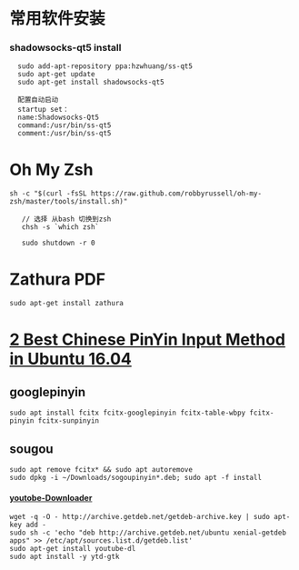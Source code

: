 # 常用软件安装

### shadowsocks-qt5 install

```
  sudo add-apt-repository ppa:hzwhuang/ss-qt5
  sudo apt-get update
  sudo apt-get install shadowsocks-qt5

  配置自动启动
  startup set：
  name:Shadowsocks-Qt5
  command:/usr/bin/ss-qt5
  comment:/usr/bin/ss-qt5
```

# Oh My Zsh

    sh -c "$(curl -fsSL https://raw.github.com/robbyrussell/oh-my-zsh/master/tools/install.sh)"

       // 选择 从bash 切换到zsh
       chsh -s `which zsh` 

       sudo shutdown -r 0

# Zathura PDF

```shell
sudo apt-get install zathura
```

# [2 Best Chinese PinYin Input Method in Ubuntu 16.04](http://ubuntuhandbook.org/index.php/2016/07/2-best-chinese-pinyin-im-ubuntu-16-04/)

## googlepinyin

```shell
sudo apt install fcitx fcitx-googlepinyin fcitx-table-wbpy fcitx-pinyin fcitx-sunpinyin
```

## sougou

```shell
sudo apt remove fcitx* && sudo apt autoremove
sudo dpkg -i ~/Downloads/sogoupinyin*.deb; sudo apt -f install
```

#### [youtobe-Downloader](https://www.ubuntuupdates.org/ppa/getdeb_apps?dist=xenial)

```shell
wget -q -O - http://archive.getdeb.net/getdeb-archive.key | sudo apt-key add -
sudo sh -c 'echo "deb http://archive.getdeb.net/ubuntu xenial-getdeb apps" >> /etc/apt/sources.list.d/getdeb.list'
sudo apt-get install youtube-dl
sudo apt install -y ytd-gtk
```

#### 




